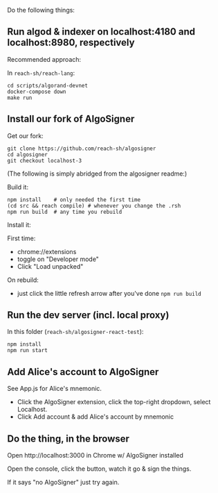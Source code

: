 Do the following things:


## Run algod & indexer on localhost:4180 and localhost:8980, respectively

Recommended approach: 

In `reach-sh/reach-lang`:

```
cd scripts/algorand-devnet
docker-compose down
make run
```


## Install our fork of AlgoSigner

Get our fork:

```
git clone https://github.com/reach-sh/algosigner
cd algosigner
git checkout localhost-3
```

(The following is simply abridged from the algosigner readme:)

Build it:

```
npm install    # only needed the first time
(cd src && reach compile) # whenever you change the .rsh
npm run build  # any time you rebuild
```

Install it:

First time:

* chrome://extensions
* toggle on "Developer mode"
* Click "Load unpacked"

On rebuild:

* just click the little refresh arrow after you've done `npm run build`


## Run the dev server (incl. local proxy)

In this folder (`reach-sh/algosigner-react-test`):

```
npm install
npm run start
```


## Add Alice's account to AlgoSigner

See App.js for Alice's mnemonic.

* Click the AlgoSigner extension, click the top-right dropdown, select Localhost.
* Click Add account & add Alice's account by mnemonic


## Do the thing, in the browser

Open http://localhost:3000 in Chrome w/ AlgoSigner installed

Open the console, click the button, watch it go & sign the things.

If it says "no AlgoSigner" just try again.
